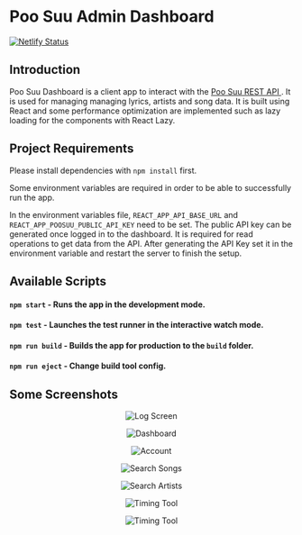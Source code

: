# Poo Suu Admin Dashboard

[![Netlify Status](https://api.netlify.com/api/v1/badges/db3aefab-b6de-45f7-9a1f-8e728bcfff18/deploy-status)](https://app.netlify.com/sites/poosuu-dashboard/deploys)

## Introduction

Poo Suu Dashboard is a client app to interact with the [Poo Suu REST API ](https://github.com/zer0eXploit/poosuu-api). It is used for managing managing lyrics, artists and song data. It is built using React and some performance optimization are implemented such as lazy loading for the components with React Lazy.

## Project Requirements

Please install dependencies with `npm install` first.

Some environment variables are required in order to be able to successfully run the app.

In the environment variables file, `REACT_APP_API_BASE_URL` and `REACT_APP_POOSUU_PUBLIC_API_KEY` need to be set. The public API key can be generated once logged in to the dashboard. It is required for read operations to get data from the API. After generating the API Key set it in the environment variable and restart the server to finish the setup.

## Available Scripts

#### `npm start` - Runs the app in the development mode.

#### `npm test` - Launches the test runner in the interactive watch mode.

#### `npm run build` - Builds the app for production to the `build` folder.

#### `npm run eject` - Change build tool config.

## Some Screenshots

<p align="center">
   <img src="https://i.ibb.co/9tw8bhs/1.png" alt="Log Screen"/>
</p>
<p align="center">
   <img src="https://i.ibb.co/5jDJdDp/2.png" alt="Dashboard"/>
</p>
<p align="center">
   <img src="https://i.ibb.co/VNB7pK4/3.png" alt="Account"/>
</p>
<p align="center">
   <img src="https://i.ibb.co/dQnZzL7/4.png" alt="Search Songs"/>
</p>
<p align="center">
   <img src="https://i.ibb.co/8Pc8mwH/5.png" alt="Search Artists"/>
</p>
<p align="center">
   <img src="https://i.ibb.co/9qqpwLX/artist-edit.jpg" alt="Timing Tool"/>
</p>
<p align="center">
   <img src="https://i.ibb.co/6Yr2Bty/lyrics-timing-tool.jpg" alt="Timing Tool"/>
</p>
